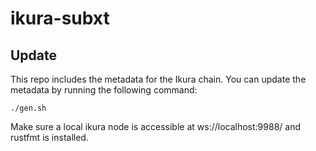 # ikura-subxt

## Update

This repo includes the metadata for the Ikura chain. You can update the metadata by running the
following command:

    ./gen.sh

Make sure a local ikura node is accessible at ws://localhost:9988/ and rustfmt is installed.
